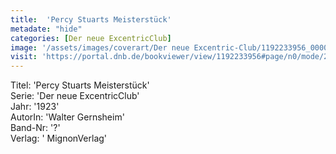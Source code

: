 ```yaml
---
title:  'Percy Stuarts Meisterstück'
metadate: "hide"
categories: [Der neue ExcentricClub]
image: '/assets/images/coverart/Der neue Excentric-Club/1192233956_00000010.jpg'
visit: 'https://portal.dnb.de/bookviewer/view/1192233956#page/n0/mode/2up'
---
```

Titel: 'Percy Stuarts Meisterstück' <br>
Serie: 'Der neue ExcentricClub' <br>
Jahr: '1923' <br>
AutorIn: 'Walter Gernsheim' <br>
Band-Nr: '?' <br>
Verlag: ' MignonVerlag'